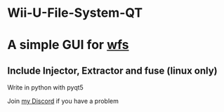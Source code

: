 # Wii-U-File-System-QT
# A simple GUI for [wfs](https://github.com/koolkdev/wfslib)

## Include Injector, Extractor and fuse (linux only)

Write in python with pyqt5



Join [my Discord](https://discord.gg/PynXrnU) if you have a problem
